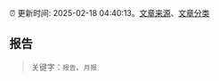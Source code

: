 :alarm_clock: 更新时间: 2025-02-18 04:40:13。[文章来源](/README.md)、[文章分类](/TAGS.md)

## 报告


> 关键字：`报告`、`月报`



